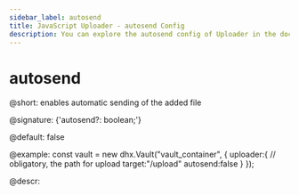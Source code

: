 ```yaml
---
sidebar_label: autosend
title: JavaScript Uploader - autosend Config 
description: You can explore the autosend config of Uploader in the documentation of the DHTMLX JavaScript UI library. Browse developer guides and API reference, try out code examples and live demos, and download a free 30-day evaluation version of DHTMLX Suite.
---
```


# autosend

@short: enables automatic sending of the added file

@signature: {'autosend?: boolean;'}

@default: false

@example:
const vault = new dhx.Vault("vault_container", { 
    uploader:{
        // obligatory, the path for upload
        target:"/upload"
        autosend:false
       }
});

@descr:
